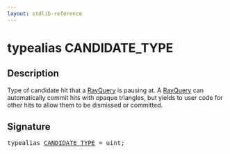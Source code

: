 ```yaml
---
layout: stdlib-reference
---
```


# typealias CANDIDATE\_TYPE

## Description

Type of candidate hit that a <span class='code'><a href="rayquery-03/index.html" class="code_type">RayQuery</a></span> is pausing at.
A <span class='code'><a href="rayquery-03/index.html" class="code_type">RayQuery</a></span> can automatically commit hits with opaque triangles,
but yields to user code for other hits to allow them to be
dismissed or committed.


## Signature

<pre>
<span class='code_keyword'>typealias</span> <a href="candidate_type-012345678abcd.html" class="code_type">CANDIDATE_TYPE</a> = <span class="code_keyword">uint</span>;
</pre>

